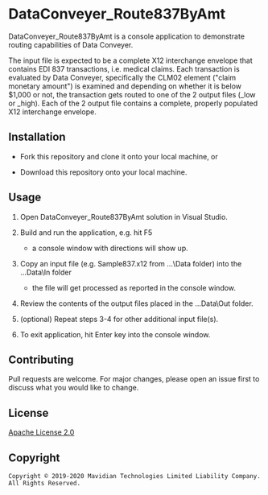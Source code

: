 # DataConveyer_Route837ByAmt

DataConveyer_Route837ByAmt is a console application to demonstrate routing capabilities of Data Conveyer.

The input file is expected to be a complete X12 interchange envelope that contains EDI 837 transactions, i.e.
medical claims. Each transaction is evaluated by Data Conveyer, specifically the CLM02 element ("claim
monetary amount") is examined and depending on whether it is below $1,000 or not, the transaction gets
routed to one of the 2 output files (_low or _high). Each of the 2 output file contains a complete, 
properly populated X12 interchange envelope.

## Installation

* Fork this repository and clone it onto your local machine, or

* Download this repository onto your local machine.

## Usage

1. Open DataConveyer_Route837ByAmt solution in Visual Studio.

2. Build and run the application, e.g. hit F5

    - a console window with directions will show up.

3. Copy an input file (e.g. Sample837.x12 from ...\Data folder) into the ...Data\In folder

    - the file will get processed as reported in the console window.

4. Review the contents of the output files placed in the ...Data\Out folder.

5. (optional) Repeat steps 3-4 for other additional input file(s).

6. To exit application, hit Enter key into the console window.

## Contributing

Pull requests are welcome. For major changes, please open an issue first to discuss what you would like to change.

## License

[Apache License 2.0](https://choosealicense.com/licenses/apache-2.0/)

## Copyright

```
Copyright © 2019-2020 Mavidian Technologies Limited Liability Company. All Rights Reserved.
```
